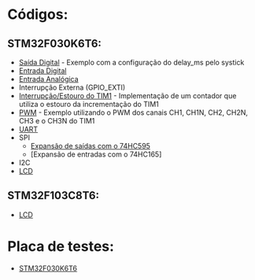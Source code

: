 # Códigos:

## STM32F030K6T6:
- [Saída Digital](STM32F030K6T6/Saída_Digital) - Exemplo com a configuração do delay_ms pelo systick
- [Entrada Digital](STM32F030K6T6/Entrada_Digital)
- [Entrada Analógica](STM32F030K6T6/Entrada_Analógica)
- Interrupção Externa (GPIO_EXTI)
- [Interrupção/Estouro do TIM1](STM32F030K6T6/Estouro_TIM1) - Implementação de um contador que utiliza o estouro da incrementação do TIM1
- [PWM](STM32F030K6T6/PWM) - Exemplo utilizando o PWM dos canais CH1, CH1N, CH2, CH2N, CH3 e o CH3N do TIM1
- [UART](STM32F030K6T6/EUSART)
- SPI
    - [Expansão de saídas com o 74HC595](STM32F030K6T6/SPI/Expansão_Saídas)
    - [Expansão de entradas com o 74HC165]
- I2C
- [LCD](STM32F030K6T6/LCD)

## STM32F103C8T6:
- [LCD](STM32F103C8T6/HAL_Library/LCD)

# Placa de testes:
- [STM32F030K6T6](DEV_BOARDS/STM32F030K6T6)
